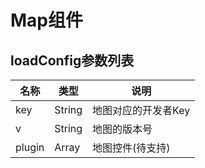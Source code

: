 Map组件
====
loadConfig参数列表
-----

名称 | 类型 | 说明
---- | --- |---
key | String | 地图对应的开发者Key
v | String | 地图的版本号
plugin | Array | 地图控件(待支持)

